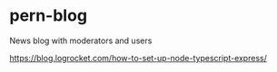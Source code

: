 # pern-blog
News blog with moderators and users


https://blog.logrocket.com/how-to-set-up-node-typescript-express/